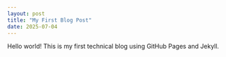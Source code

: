 ```yaml
---
layout: post
title: "My First Blog Post"
date: 2025-07-04
---
```


Hello world! This is my first technical blog using GitHub Pages and Jekyll.
